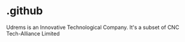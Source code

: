 # .github
Udrems is an Innovative Technological Company. It's a subset of CNC Tech-Alliance Limited
